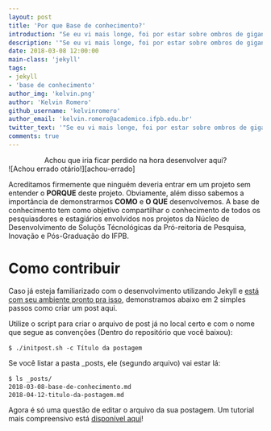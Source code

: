```yaml
---
layout: post
title: 'Por que Base de conhecimento?'
introduction: "Se eu vi mais longe, foi por estar sobre ombros de gigantes. - Isaac Newton"
description: '"Se eu vi mais longe, foi por estar sobre ombros de gigantes." - Isaac Newton'
date: 2018-03-08 12:00:00
main-class: 'jekyll'
tags:
- jekyll
- 'base de conhecimento'
author_img: 'kelvin.png'
author: 'Kelvin Romero'
github_username: 'kelvinromero'
author_email: 'kelvin.romero@academico.ifpb.edu.br'
twitter_text: '"Se eu vi mais longe, foi por estar sobre ombros de gigantes." - Isaac Newton'
comments: true
---
```

<center>
Achou que iria ficar perdido na hora desenvolver aqui?
</center>
  ![Achou errado otário!][achou-errado]

Acreditamos firmemente que ninguém deveria entrar em um projeto sem entender o **PORQUE** deste projeto. Obviamente, além disso sabemos a importância de demonstrarmos **COMO** e **O QUE** desenvolvemos. A base de conhecimento tem como objetivo compartilhar o conhecimento de todos os pesquiasdores e estagiários envolvidos nos projetos da Núcleo de Desenvolvimento de Soluçõs Técnológicas da Pró-reitoria de Pesquisa, Inovação e Pós-Graduação do IFPB.

# Como contribuir

Caso já esteja familiarizado com o desenvolvimento utilizando Jekyll e [está com seu ambiente pronto pra isso][como-configurar], demonstramos abaixo em 2 simples passos como criar um post aqui.

Utilize o script para criar o arquivo de post já no local certo e com o nome que segue as convenções (Dentro do repositório que você baixou):
```
$ ./initpost.sh -c Título da postagem
```

Se você listar a pasta \_posts, ele (segundo arquivo) vai estar lá:
```
$ ls _posts/
2018-03-08-base-de-conhecimento.md
2018-04-12-titulo-da-postagem.md
```

Agora é só uma questão de editar o arquivo da sua postagem. Um tutorial mais compreensivo está [disponível aqui][como-postar]!


[como-configurar]:https://github.com/IFPB-PRPIPG/IFPB-PRPIPG.github.io
[como-postar]:/
[achou-errado]:/assets/img/posts/achou-errado.jpg
